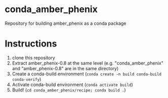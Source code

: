 # conda_amber_phenix
Repository for building amber_phenix as a conda package

# Instructions
1. clone this repository
2. Extract amber_phenix-0.8 at the same level (e.g. "conda_amber_phenix"
   and "amber_phenix-0.8" are in the same directory)
3. Create a conda-build environment
   (`conda create -n build conda-build conda-verify`)
4. Activate conda-build environment
   (`conda activate build`)
5. Build!
   (`cd conda_amber_phenix/recipe; conda build .`)


